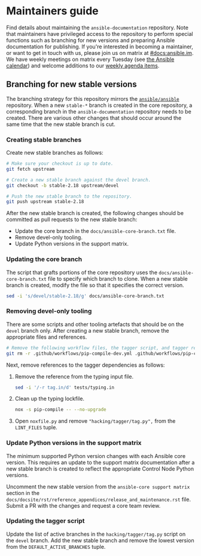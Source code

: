 # Maintainers guide

Find details about maintaining the `ansible-documentation` repository.
Note that maintainers have privileged access to the repository to perform special functions such as branching for new versions and preparing Ansible documentation for publishing.
If you're interested in becoming a maintainer, or want to get in touch with us, please join us on matrix at [#docs:ansible.im](https://matrix.to/#/#docs:ansible.im).
We have weekly meetings on matrix every Tuesday (see [the Ansible calendar](https://forum.ansible.com/upcoming-events)) and welcome additions to our [weekly agenda items](https://forum.ansible.com/t/documentation-working-group-agenda/153).

## Branching for new stable versions

The branching strategy for this repository mirrors the [`ansible/ansible`](https://github.com/ansible/ansible) repository.
When a new `stable-*` branch is created in the core repository, a corresponding branch in the `ansible-documentation` repository needs to be created.
There are various other changes that should occur around the same time that the new stable branch is cut.

### Creating stable branches

Create new stable branches as follows:

```bash
# Make sure your checkout is up to date.
git fetch upstream

# Create a new stable branch against the devel branch.
git checkout -b stable-2.18 upstream/devel

# Push the new stable branch to the repository.
git push upstream stable-2.18
```

After the new stable branch is created, the following changes should be committed as pull requests to the new stable branch:

* Update the core branch in the `docs/ansible-core-branch.txt` file.
* Remove devel-only tooling.
* Update Python versions in the support matrix.

### Updating the core branch

The script that grafts portions of the core repository uses the `docs/ansible-core-branch.txt` file to specify which branch to clone.
When a new stable branch is created, modify the file so that it specifies the correct version.

```bash
sed -i 's/devel/stable-2.18/g' docs/ansible-core-branch.txt
```

### Removing devel-only tooling

There are some scripts and other tooling artefacts that should be on the `devel` branch only.
After creating a new stable branch, remove the appropriate files and references.

```bash
# Remove the following workflow files, the tagger script, and tagger requirements.
git rm -r .github/workflows/pip-compile-dev.yml .github/workflows/pip-compile-docs.yml .github/workflows/reusable-pip-compile.yml .github/workflows/tag.yml hacking/tagger tests/tag.*
```

Next, remove references to the tagger dependencies as follows:

1. Remove the reference from the typing input file.

   ```bash
   sed -i '/-r tag.in/d' tests/typing.in
   ```

2. Clean up the typing lockfile.

   ```bash
   nox -s pip-compile -- --no-upgrade
   ```

3. Open `noxfile.py` and remove `"hacking/tagger/tag.py",` from the `LINT_FILES` tuple.

### Update Python versions in the support matrix

The minimum supported Python version changes with each Ansible core version.
This requires an update to the support matrix documentation after a new stable branch is created to reflect the appropriate Control Node Python versions.

Uncomment the new stable version from the `ansible-core support matrix` section in the `docs/docsite/rst/reference_appendices/release_and_maintenance.rst` file.
Submit a PR with the changes and request a core team review.

### Updating the tagger script

Update the list of active branches in the `hacking/tagger/tag.py` script on the `devel` branch.
Add the new stable branch and remove the lowest version from the `DEFAULT_ACTIVE_BRANCHES` tuple.
